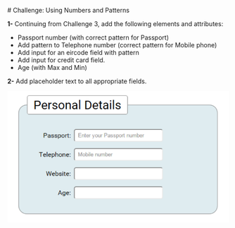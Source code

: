 # Challenge: Using Numbers and Patterns

**1-**  Continuing from Challenge 3, add the following elements and attributes:

- Passport number (with correct pattern for Passport)
- Add pattern to Telephone number (correct pattern for Mobile phone)
- Add input for an eircode field with pattern
- Add input for credit card field.
- Age (with Max and Min)

**2-**  Add placeholder text to all appropriate fields.

![form](img/form.png)

